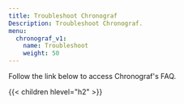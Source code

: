 ```yaml
---
title: Troubleshoot Chronograf
Description: Troubleshoot Chronograf.
menu:
  chronograf_v1:
    name: Troubleshoot
    weight: 50
---
```


Follow the link below to access Chronograf's FAQ.

{{< children hlevel="h2" >}}
